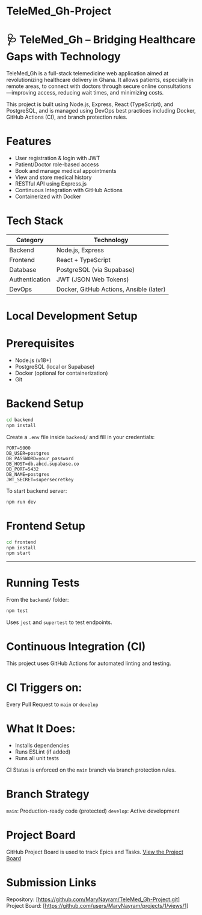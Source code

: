 # TeleMed_Gh-Project



# 🩺 TeleMed_Gh – Bridging Healthcare Gaps with Technology

TeleMed_Gh is a full-stack telemedicine web application aimed at revolutionizing healthcare delivery in Ghana. It allows patients, especially in remote areas, to connect with doctors through secure online consultations—improving access, reducing wait times, and minimizing costs.

This project is built using Node.js, Express, React (TypeScript), and PostgreSQL, and is managed using DevOps best practices including Docker, GitHub Actions (CI), and branch protection rules.


#  Features

- User registration & login with JWT
- Patient/Doctor role-based access
- Book and manage medical appointments
- View and store medical history
- RESTful API using Express.js
- Continuous Integration with GitHub Actions
- Containerized with Docker


# Tech Stack

| Category       | Technology           |
|----------------|----------------------|
| Backend        | Node.js, Express     |
| Frontend       | React + TypeScript   |
| Database       | PostgreSQL (via Supabase) |
| Authentication | JWT (JSON Web Tokens)|
| DevOps         | Docker, GitHub Actions, Ansible (later) |



# Local Development Setup

# Prerequisites

- Node.js (v18+)
- PostgreSQL (local or Supabase)
- Docker (optional for containerization)
- Git

# Backend Setup

```bash
cd backend
npm install
````

Create a `.env` file inside `backend/` and fill in your credentials:

```env
PORT=5000
DB_USER=postgres
DB_PASSWORD=your_password
DB_HOST=db.abcd.supabase.co
DB_PORT=5432
DB_NAME=postgres
JWT_SECRET=supersecretkey
```

To start backend server:

```bash
npm run dev
```

# Frontend Setup

```bash
cd frontend
npm install
npm start
```

---

# Running Tests

From the `backend/` folder:

```bash
npm test
```

Uses `jest` and `supertest` to test endpoints.


# Continuous Integration (CI)

This project uses GitHub Actions for automated linting and testing.

# CI Triggers on:

Every Pull Request to `main` or `develop`

# What It Does:

* Installs dependencies
* Runs ESLint (if added)
* Runs all unit tests

CI Status is enforced on the `main` branch via branch protection rules.


# Branch Strategy

`main`: Production-ready code (protected)
 `develop`: Active development



# Project Board

GitHub Project Board is used to track Epics and Tasks.
 [View the Project Board](https://github.com/users/MaryNayram/projects/1/views/1)


# Submission Links

Repository: [https://github.com/MaryNayram/TeleMed_Gh-Project.git]
 Project Board: [https://github.com/users/MaryNayram/projects/1/views/1]


